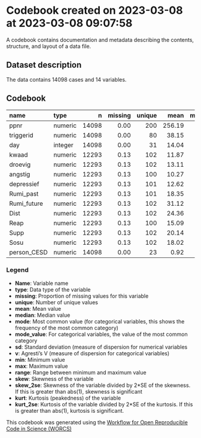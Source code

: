 Codebook created on 2023-03-08 at 2023-03-08 09:07:58
================

A codebook contains documentation and metadata describing the contents,
structure, and layout of a data file.

## Dataset description

The data contains 14098 cases and 14 variables.

## Codebook

| name        | type    |     n | missing | unique |   mean | median |  mode |    sd |   min |   max | range | skew | skew_2se |  kurt | kurt_2se |
|:------------|:--------|------:|--------:|-------:|-------:|-------:|------:|------:|------:|------:|------:|-----:|---------:|------:|---------:|
| ppnr        | numeric | 14098 |    0.00 |    200 | 256.19 |  256.0 | 256.0 | 95.57 | 101.0 | 801.0 | 700.0 | 0.82 |    19.76 |  3.54 |    42.91 |
| triggerid   | numeric | 14098 |    0.00 |     80 |  38.15 |   38.0 |  38.0 | 20.50 |   1.0 |  80.0 |  79.0 | 0.01 |     0.29 | -1.16 |   -14.07 |
| day         | integer | 14098 |    0.00 |     31 |  14.04 |   13.0 |  13.0 |  8.74 |   1.0 |  31.0 |  30.0 | 0.29 |     6.99 | -1.11 |   -13.44 |
| kwaad       | numeric | 12293 |    0.13 |    102 |  11.87 |    7.0 |   7.0 | 16.30 |   0.0 | 100.0 | 100.0 | 2.62 |    59.38 |  7.96 |    90.08 |
| droevig     | numeric | 12293 |    0.13 |    102 |  13.11 |    8.0 |   8.0 | 17.13 |   0.0 | 100.0 | 100.0 | 2.30 |    52.04 |  5.78 |    65.43 |
| angstig     | numeric | 12293 |    0.13 |    100 |  10.27 |    7.0 |   7.0 | 13.76 |   0.0 | 100.0 | 100.0 | 2.81 |    63.49 |  9.96 |   112.76 |
| depressief  | numeric | 12293 |    0.13 |    101 |  12.62 |    8.0 |   8.0 | 16.72 |   0.0 | 100.0 | 100.0 | 2.32 |    52.57 |  5.93 |    67.14 |
| Rumi_past   | numeric | 12293 |    0.13 |    101 |  18.35 |   10.0 |  10.0 | 22.28 |   0.0 | 100.0 | 100.0 | 1.64 |    37.18 |  1.98 |    22.41 |
| Rumi_future | numeric | 12293 |    0.13 |    102 |  31.12 |   21.0 |  21.0 | 28.58 |   0.0 | 100.0 | 100.0 | 0.65 |    14.82 | -0.81 |    -9.22 |
| Dist        | numeric | 12293 |    0.13 |    102 |  24.36 |   12.0 |  12.0 | 27.05 |   0.0 | 100.0 | 100.0 | 1.19 |    26.94 |  0.35 |     3.95 |
| Reap        | numeric | 12293 |    0.13 |    100 |  15.09 |    9.0 |   9.0 | 17.86 |   0.0 | 100.0 | 100.0 | 1.75 |    39.58 |  2.93 |    33.14 |
| Supp        | numeric | 12293 |    0.13 |    102 |  20.14 |   10.0 |  10.0 | 24.60 |   0.0 | 100.0 | 100.0 | 1.60 |    36.15 |  1.72 |    19.43 |
| Sosu        | numeric | 12293 |    0.13 |    102 |  18.02 |   10.0 |  10.0 | 21.47 |   0.0 | 100.0 | 100.0 | 1.58 |    35.79 |  1.86 |    21.03 |
| person_CESD | numeric | 14098 |    0.00 |     23 |   0.92 |    0.9 |   0.9 |  0.23 |   0.5 |   1.7 |   1.2 | 0.77 |    18.56 |  0.38 |     4.56 |

### Legend

-   **Name**: Variable name
-   **type**: Data type of the variable
-   **missing**: Proportion of missing values for this variable
-   **unique**: Number of unique values
-   **mean**: Mean value
-   **median**: Median value
-   **mode**: Most common value (for categorical variables, this shows
    the frequency of the most common category)
-   **mode_value**: For categorical variables, the value of the most
    common category
-   **sd**: Standard deviation (measure of dispersion for numerical
    variables
-   **v**: Agresti’s V (measure of dispersion for categorical variables)
-   **min**: Minimum value
-   **max**: Maximum value
-   **range**: Range between minimum and maximum value
-   **skew**: Skewness of the variable
-   **skew_2se**: Skewness of the variable divided by 2\*SE of the
    skewness. If this is greater than abs(1), skewness is significant
-   **kurt**: Kurtosis (peakedness) of the variable
-   **kurt_2se**: Kurtosis of the variable divided by 2\*SE of the
    kurtosis. If this is greater than abs(1), kurtosis is significant.

This codebook was generated using the [Workflow for Open Reproducible
Code in Science (WORCS)](https://osf.io/zcvbs/)
